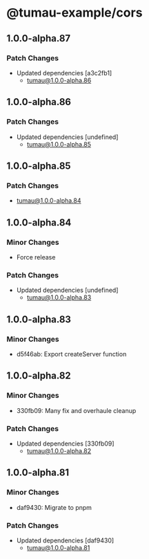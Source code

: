 # @tumau-example/cors

## 1.0.0-alpha.87

### Patch Changes

- Updated dependencies [a3c2fb1]
  - tumau@1.0.0-alpha.86

## 1.0.0-alpha.86

### Patch Changes

- Updated dependencies [undefined]
  - tumau@1.0.0-alpha.85

## 1.0.0-alpha.85

### Patch Changes

- tumau@1.0.0-alpha.84

## 1.0.0-alpha.84

### Minor Changes

- Force release

### Patch Changes

- Updated dependencies [undefined]
  - tumau@1.0.0-alpha.83

## 1.0.0-alpha.83

### Minor Changes

- d5f46ab: Export createServer function

## 1.0.0-alpha.82

### Minor Changes

- 330fb09: Many fix and overhaule cleanup

### Patch Changes

- Updated dependencies [330fb09]
  - tumau@1.0.0-alpha.82

## 1.0.0-alpha.81

### Minor Changes

- daf9430: Migrate to pnpm

### Patch Changes

- Updated dependencies [daf9430]
  - tumau@1.0.0-alpha.81
